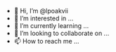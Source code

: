 - 👋 Hi, I’m @lpoakvii
- 👀 I’m interested in ...
- 🌱 I’m currently learning ...
- 💞️ I’m looking to collaborate on ...
- 📫 How to reach me ...

<!---
lpoakvii/lpoakvii is a ✨ special ✨ repository because its `README.md` (this file) appears on your GitHub profile.
You can click the Preview link to take a look at your changes.
--->
